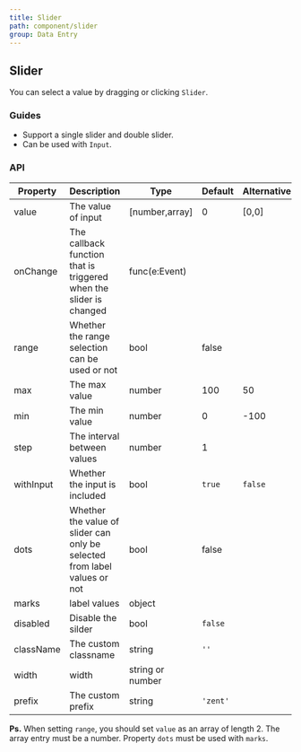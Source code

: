 ```yaml
---
title: Slider
path: component/slider
group: Data Entry
---
```


## Slider

You can select a value by dragging or clicking `Slider`.

### Guides

- Support a single slider and double slider.
- Can be used with `Input`.

### API

| Property     |  Description  | Type     | Default  | Alternative | Required |
| ------------ | ------------ | -------| -------- | --------------| ---- |
| value        | The value of input | [number,array] |    0   | [0,0] | yes |
| onChange     | The callback function that is triggered when the slider is changed | func(e:Event) |   |     | no    |
| range        | Whether the range selection can be used or not | bool   |     false  |   |  no  |
| max          | The max value    | number     | 100 | 50 | no    |
| min          | The min value     | number     |  0  |   -100        | no    |
| step         |The interval between values | number |  1 |     | no    |
| withInput    | Whether the input is included | bool   | `true` | `false` |  no |
| dots         | Whether the value of slider can only be selected from label values or not | bool | false |   | no |
| marks        | label values | object |   |   | no |
| disabled     | Disable the silder | bool  | `false`  |      | no |
| className    | The custom classname | string | `''` | | no |
| width    | width   | string or number       |     |               |no否
| prefix       | The custom prefix | string | `'zent'` |  | no   |

**Ps.** When setting `range`, you should set `value` as an array of length 2. The array entry must be a number. Property `dots` must be used with `marks`.

